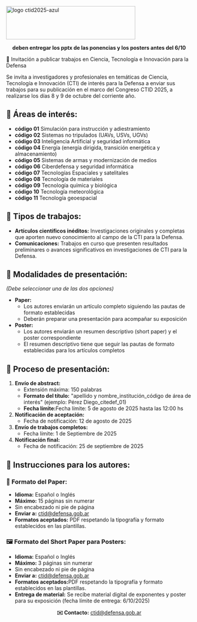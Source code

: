 

<img width="350" height="90" alt="logo ctid2025-azul" src="https://github.com/user-attachments/assets/bc7142c7-8728-4b56-9302-046f407d130f" />

<p align="center"> 
  <strong> deben entregar los pptx de las ponencias y los posters antes del 6/10 </strong> 
</p>

<p>📢 Invitación a publicar trabajos en Ciencia, Tecnología e Innovación para la Defensa</p>
<p>Se invita a investigadores y profesionales en temáticas de Ciencia, Tecnología e Innovación (CTI) de interés para la Defensa a enviar sus trabajos para su publicación en el marco del Congreso CTID 2025, a realizarse los días 8 y 9 de octubre del corriente año.</p>

<h2>🔹 Áreas de interés:</h2>
<ul>
  <li><strong>código 01</strong> Simulación para instrucción y adiestramiento</li>
  <li><strong>código 02</strong> Sistemas no tripulados (UAVs, USVs, UGVs)</li>
  <li><strong>código 03</strong> Inteligencia Artificial y seguridad informática</li>
  <li><strong>código 04</strong> Energía (energía dirigida, transición energética y almacenamiento)</li>
  <li><strong>código 05</strong> Sistemas de armas y modernización de medios</li>
  <li><strong>código 06</strong> Ciberdefensa y seguridad informática</li>
  <li><strong>código 07</strong> Tecnologías Espaciales y satelitales</li>
  <li><strong>código 08</strong> Tecnología de materiales</li>
  <li><strong>código 09</strong> Tecnología química y biológica</li>
  <li><strong>código 10</strong> Tecnología meteorológica</li>
  <li><strong>código 11</strong> Tecnología geoespacial</li>
</ul>

<h2>🔹 Tipos de trabajos:</h2>
<ul>
  <li><strong>Artículos científicos inéditos:</strong> Investigaciones originales y completas que aporten nuevo conocimiento al campo de la CTI para la Defensa.</li>
  <li><strong>Comunicaciones:</strong> Trabajos en curso que presenten resultados preliminares o avances significativos en investigaciones de CTI para la Defensa.</li>
</ul>

<h2>🔹 Modalidades de presentación:</h2>
<p><em>(Debe seleccionar una de las dos opciones)</em></p>
<ul>
  <li><strong>Paper:</strong> 
    <ul>
      <li>Los autores enviarán un artículo completo siguiendo las pautas de formato establecidas</li>
      <li>Deberán preparar una presentación para acompañar su exposición</li>
    </ul>
  </li>
  <li><strong>Poster:</strong> 
    <ul>
      <li>Los autores enviarán un resumen descriptivo (short paper) y el poster correspondiente</li>
      <li>El resumen descriptivo tiene que seguir las pautas de formato establecidas para los artículos completos</li>
    </ul>
  </li>
</ul>

<h2>📅 Proceso de presentación:</h2>
<ol>
  <li><strong>Envío de abstract:</strong> 
    <ul>
      <li>Extensión máxima: 150 palabras</li>
      <li><strong>Formato del título:</strong> "apellido y nombre_institución_código de área de interés" (ejemplo: Pérez Diego_citedef_01)</li>
      <li><strong>Fecha límite:</strong>Fecha límite: 5 de agosto de 2025 hasta las 12:00 hs </li>
    </ul>
  </li>
  <li><strong>Notificación de aceptación:</strong> 
    <ul>
      <li>Fecha de notificación: 12 de agosto de 2025 </li>
    </ul>
  </li>
  <li><strong>Envío de trabajos completos:</strong> 
    <ul>
      <li>Fecha límite: 1 de Septiembre de 2025</li>
    </ul>
  </li>
  <li><strong>Notificación final:</strong> 
    <ul>
      <li>Fecha de notificación: 25 de septiembre de 2025</li>
    </ul>
  </li>
</ol>

<h2>📝 Instrucciones para los autores:</h2>

<h3>📄 Formato del Paper:</h3>
<ul>
  <li><strong>Idioma:</strong> Español o Inglés</li>
  <li><strong>Máximo:</strong> 15 páginas sin numerar</li>
  <li>Sin encabezado ni pie de página</li>
  <li><strong>Enviar a:</strong> <a href="mailto:ctid@defensa.gob.ar">ctid@defensa.gob.ar</a></li>
  <li><strong>Formatos aceptados:</strong> PDF respetando la tipografía y formato establecidos en las plantillas.</li>
</ul>

<h3>🖼️ Formato del Short Paper para Posters:</h3>
<ul>
  <li><strong>Idioma:</strong> Español o Inglés</li>
  <li><strong>Máximo:</strong> 3 páginas sin numerar</li>
  <li>Sin encabezado ni pie de página</li>
  <li><strong>Enviar a:</strong> <a href="mailto:ctid@defensa.gob.ar">ctid@defensa.gob.ar</a></li>
  <li><strong>Formatos aceptados:</strong>PDF respetando la tipografía y formato establecidos en las plantillas.</li>
  <li><strong>Entrega de material:</strong> Se recibe material digital de exponentes y poster para su exposición (fecha límite de entrega: 6/10/2025)</li>
</ul>

<p align="center">
  <strong>✉️ Contacto:</strong> <a href="mailto:ctid@defensa.gob.ar">ctid@defensa.gob.ar</a>
</p>

